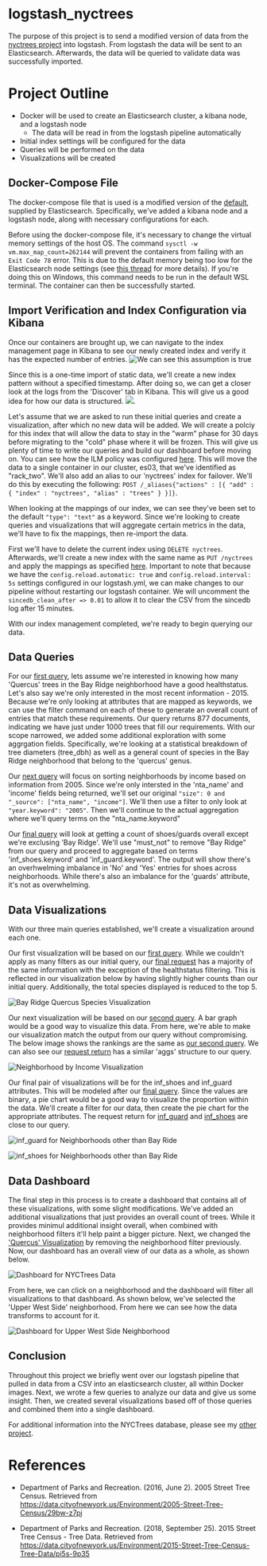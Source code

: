 # logstash_nyctrees
The purpose of this project is to send a modified version of data from the [nyctrees project](https://github.com/kbfoerster/nyctrees) into logstash. From logstash the data will be sent to an Elasticsearch. Afterwards, the data will be queried to validate  data was successfully imported. 

# Project Outline
* Docker will be used to create an Elasticsearch cluster, a kibana node, and a logstash node
	* The data will be read in from the logstash pipeline automatically
* Initial index settings will be configured for the data
* Queries will be performed on the data
* Visualizations will be created


## Docker-Compose File
The docker-compose file that is used is a modified version of the [default](https://www.elastic.co/guide/en/elasticsearch/reference/current/docker.html), supplied by Elasticsearch. Specifically, we've added a kibana node and a logstash node, along with necessary configurations for each.

Before using the docker-compose file, it's necessary to change the virtual memory settings of the host OS. The command `sysctl -w vm.max_map_count=262144` will prevent the containers from failing with an `Exit Code 78` error. This is due to the default memory being too low for the Elasticsearch node settings (see [this thread](https://github.com/laradock/laradock/issues/1699) for more details). If you're doing this on Windows, this command needs to be run in the default WSL terminal. The container can then be successfully started. 

## Import Verification and Index Configuration via Kibana

Once our containers are brought up, we can navigate to the index management page in Kibana to see our newly created index and verify it has the expected number of entries. ![We can see this assumption is true](/images/initial_index.PNG) 

Since this is a one-time import of static data, we'll create a new index pattern without a specified timestamp. After doing so, we can get a closer look at the logs from the 'Discover' tab in Kibana. This will give us a good idea for how our data is structured. ![](/images/discover_exploration.PNG). 

Let's assume that we are asked to run these initial queries and create a visualization, after which no new data will be added. We will create a polciy for this index that will allow the data to stay in the "warm" phase for 30 days before migrating to the "cold" phase where it will be frozen. This will give us plenty of time to write our queries and build our dashboard before moving on. You can see how the ILM policy was configured [here](/kibana/ilm_policy.txt). This will move the data to a single container in our cluster, es03, that we've identified as "rack_two". We'll also add an alias to our 'nyctrees' index for failover. We'll do this by executing the following: `POST /_aliases{"actions" : [{ "add" : { "index" : "nyctrees", "alias" : "trees" } }]}`. 

When looking at the mappings of our index, we can see they've been set to the default `"type": "text"` as a keyword. Since we're looking to create queries and visualizations that will aggregate certain metrics in the data, we'll have to fix the mappings, then re-import the data. 

First we'll have to delete the current index using `DELETE nyctrees`. Afterwards, we'll create a new index with the same name as `PUT /nyctrees` and apply the mappings as specified [here](/kibana/index_mappings.txt). Important to note that because we have the `config.reload.automatic: true` and `config.reload.interval: 5s` settings configured in our logstash.yml, we can make changes to our pipeline without restarting our logstash container. We will uncomment the `sincedb_clean_after => 0.01` to allow it to clear the CSV from the sincedb log after 15 minutes. 

With our index management completed, we're ready to begin querying our data. 

## Data Queries

For our [first query](/kibana/query_bay_ridge.txt), lets assume we're interested in knowing how many 'Quercus' trees in the Bay Ridge neighborhood have a good healthstatus. Let's also say we're only interested in the most recent information  - 2015. Because we're only looking at attributes that are mapped as keywords, we can use the filter command on each of these to generate an overall count of entries that match these requirements. Our query returns 877 documents, indicating we have just under 1000 trees that fill our requirements. With our scope narrowed, we added some additional exploration with some aggrgation fields. Specifically, we're looking at a statistical breakdown of tree diameters (tree_dbh) as well as a general count of species in the Bay Ridge neighborhood that belong to the 'quercus' genus. 

Our [next query](/kibana/query_neighborhood_income.txt) will focus on sorting neighborhoods by income based on information from 2005. Since we're only intersted in the 'nta_name' and 'income' fields being returned, we'll set our original `"size": 0 and "_source": ["nta_name", "income"]`. We'll then use a filter to only look at `"year.keyword": "2005"`. Then we'll continue to the actual aggregation where we'll query terms on the "nta_name.keyword"

Our [final query](/kibana/query_shoes_guards.txt) will look at getting a count of shoes/guards overall except we're exclusing 'Bay Ridge'. We'll use "must_not" to remove "Bay Ridge" from our query and proceed to aggregate based on terms 'inf_shoes.keyword' and 'inf_guard.keyword'. The output will show there's an overhwelming imbalance in 'No' and 'Yes' entries for shoes across neighborhoods. While there's also an imbalance for the 'guards' attribute, it's not as overwhelming. 

## Data Visualizations

With our three main queries established, we'll create a visualization around each one. 

Our first visualization will be based on our [first query](/kibana/query_bay_ridge.txt). While we couldn't apply as many filters as our initial query, our [final request](/kibana/viz_bay_ridge.txt) has a majority of the same information with the exception of the healthstatus filtering. This is reflected in our visualization below by having slightly higher counts than our initial query. Additionally, the total species displayed is reduced to the top 5. 

![Bay Ridge Quercus Species Visualization](/images/viz_bay_ridge.PNG)

Our next visualization will be based on our [second query](/kibana/query_neighborhood_income). A bar graph would be a good way to visualize this data. From here, we're able to make our visualization match the output from our query without compromising. The below image shows the rankings are the same as [our second query](/kibana/query_neighborhood_income.txt). We can also see our [request return](/kibana/viz_neighborhood_income.txt) has a similar 'aggs' structure to our query. 

![Neighborhood by Income Visualization](/images/viz_neighborhood_income.PNG) 

Our final pair of visualizations will be for the inf_shoes and inf_guard attributes. This will be modeled after our [final query](/kibana/query_shoes_guards.txt). Since the values are binary, a pie chart would be a good way to visualize the proportion within the data. We'll create a filter for our data, then create the pie chart for the appropriate attributes. The request return for [inf_guard](/kibana/viz_inf_guard.txt) and [inf_shoes](/kibana/viz_inf_shoes.txt) are close to our query. 

![inf_guard for Neighborhoods other than Bay Ride](/images/viz_inf_guard.PNG) 

![inf_shoes for Neighborhoods other than Bay Ride](/images/viz_inf_shoes.PNG) 

## Data Dashboard

The final step in this process is to create a dashboard that contains all of these visualizations, with some slight modifications. We've added an additional visualizations that just provides an overall count of trees. While it provides minimul additional insight overall, when combined with neighborhood filters it'll help paint a bigger picture. Next, we changed the ['Quercus' Visualization](/images/viz_bay_ridge.PNG) by removing the neighborhood filter previously. Now, our dashboard has an overall view of our data as a whole, as shown below.

![Dashboard for NYCTrees Data](/images/dashboard.PNG)

From here, we can click on a neighborhood and the dashboard will filter all visualizations to that dashboard. As shown below, we've selected the 'Upper West Side' neighborhood. From here we can see how the data transforms to account for it. 

![Dashboard for Upper West Side Neighborhood](/images/dashboard_filtered.PNG)

## Conclusion

Throughout this project we briefly went over our logstash pipeline that pulled in data from a CSV into an elasticsearch cluster, all within Docker images. Next, we wrote a few queries to analyze our data and give us some insight. Then, we created several visualizations based off of those queries and combined them into a single dashboard. 

For additional information into the NYCTrees database, please see my [other project](https://github.com/kbfoerster/nyctrees).  

# References
- Department of Parks and Recreation. (2016, June 2). 2005 Street Tree Census. Retrieved from https://data.cityofnewyork.us/Environment/2005-Street-Tree-Census/29bw-z7pj 

- Department of Parks and Recreation. (2018, September 25). 2015 Street Tree Census - Tree Data. Retrieved from https://data.cityofnewyork.us/Environment/2015-Street-Tree-Census-Tree-Data/pi5s-9p35 

